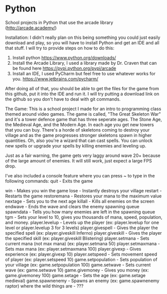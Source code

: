 # Python
School projects in Python that use the arcade library (http://arcade.academy/)

Installation:
I didn't really plan on this being something you could just easily download and play, so you will have to install Python and get an IDE
and all that stuff. I will try to provide steps on how to do this:
1) Install python https://www.python.org/downloads/
2) Install the Arcade Library, I used a library made by Dr. Craven that can be found here https://pypi.python.org/pypi/arcade
3) Install an IDE, I used PyCharm but feel free to use whatever works for you. https://www.jetbrains.com/pycharm/

After doing all of that, you should be able to get the files for the game from this github, put it into the IDE and run it.
I will try putting a download link on the github so you don't have to deal with git commands.

The Game:
This is a school project I made for an intro to programming class themed around video games. The game is called, "The Great Skeleton War"
and it's a tower defence game that has three seperate ages. The Stone Age, the Medieval Age, and the Modern Age. In each age you get new
towers that you can buy. There's a horde of skeletons coming to destroy your village and as the game progresses stronger skeletons spawn
in higher quantities. Oh, also you're a wizard that can cast spells. You can unlock new spells or upgrade your spells by killing enemies and
leveling up.

Just as a fair warning, the game gets very laggy around wave 20+ because of the large amount of enemies. It will still work, just expect
a large FPS drop.

I've also included a console feature where you can press ~ to type in the following commands:
quit - Exits the game

win - Makes you win the game
lose - Instantly destroys your village
restart - Restarts the game
restoremana - Restores your mana to the maximum value
nextage - Sets you to the next age
killall - Kills all enemies on the screen
endwave - Ends the wave and clears the enemy spawning queue
spawndata - Tells you how many enemies are left in the spawning queue
tgm - Sets your level to 10, gives you thousands of mana, speed, population, and money.
player.levelup - Levels up the player (ex: player.levelup for one level or player.levelup 3 for 3 levels)
player.givespell - Gives the player the specified spell (ex: player.giveskill Inferno)
player.giveskill - Gives the player the specified skill (ex: player.giveskill Blistering)
player.setmana - Sets current mana (not max mana) (ex: player.setmana 50)
player.setmaxmana - Sets max mana (ex: player.setmaxmana 100)
player.givexp - Gives experience (ex: player.givexp 10)
player.setspeed - Sets movement speed of player (ex: player.setspeed 10)
game.setpopulation - Sets population of your village (ex: game.setpopulation 100)
game.setwave - Sets current wave (ex: game.setwave 10)
game.givemoney - Gives you money (ex: game.givemoney 100)
game.setage - Sets the age (ex: game.setage medieval)
game.spawnenemy - Spawns an enemy (ex: game.spawnenemy raptor)
where the wild things are - ???
